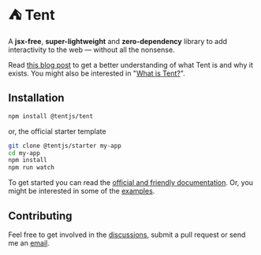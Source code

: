 # ⛺ Tent

A **jsx-free**, **super-lightweight** and **zero-dependency** library to add interactivity to the web &mdash; without all the nonsense.

Read [this blog post](https://www.itsmeseb.dev/2024/01/03/tent.html) to get a better understanding of what Tent is and why it exists. You might also be interested in "[What is Tent?](https://tentjs.github.io/docs/what-is-it.html)".

## Installation

```bash
npm install @tentjs/tent
```

or, the official starter template

```bash
git clone @tentjs/starter my-app
cd my-app
npm install
npm run watch
```

To get started you can read the [official and friendly documentation](https://tentjs.github.io/docs/). Or, you might be interested in some of the [examples](https://tentjs.github.io/cookbook/).

## Contributing

Feel free to get involved in the [discussions](https://github.com/tentjs/tent/discussions), submit a pull request or send me an [email](mailto:sks1993@gmail.com).
